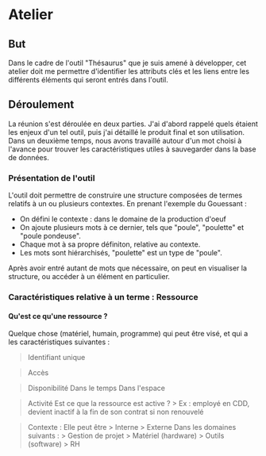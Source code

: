 # Atelier

## But

Dans le cadre de l'outil "Thésaurus" que je suis amené à développer, cet atelier doit me permettre d'identifier les attributs clés et les liens entre les différents éléments qui seront entrés dans l'outil.

## Déroulement

La réunion s'est déroulée en deux parties.
J'ai d'abord rappelé quels étaient les enjeux d'un tel outil, puis j'ai détaillé le produit final et son utilisation.
Dans un deuxième temps, nous avons travaillé autour d'un mot choisi à l'avance pour trouver les caractéristiques utiles à sauvegarder dans la base de données.

### Présentation de l'outil

L'outil doit permettre de construire une structure composées de termes relatifs à un ou plusieurs contextes.
En prenant l'exemple du Gouessant :

  - On défini le contexte : dans le domaine de la production d'oeuf
  - On ajoute plusieurs mots à ce dernier, tels que "poule", "poulette" et "poule pondeuse".
  - Chaque mot à sa propre définiton, relative au contexte.
  - Les mots sont hiérarchisés, "poulette" est un type de "poule".
  
Après avoir entré autant de mots que nécessaire, on peut en visualiser la structure, ou accéder à un élément en particulier.
 

### Caractéristiques relative à un terme : Ressource

#### Qu'est ce qu'une ressource ?

Quelque chose (matériel, humain, programme) qui peut être visé, et qui a les caractéristiques suivantes :

> Identifiant unique

> Accès

> Disponibilité
  > Dans le temps
  > Dans l'espace
  
> Activité
  > Est ce que la ressource est active ? 
    > Ex : employé en CDD, devient inactif à la fin de son contrat si non renouvelé

> Contexte :
  > Elle peut être 
    > Interne
    > Externe
  > Dans les domaines suivants :
    > Gestion de projet
    > Matériel (hardware)
    > Outils (software)
    > RH
 
  

